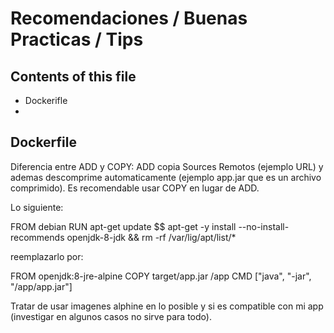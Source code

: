 # Recomendaciones / Buenas Practicas / Tips

## Contents of this file

 - Dockerifle
 -
## Dockerfile

Diferencia entre ADD y COPY: ADD copia Sources Remotos (ejemplo URL) y ademas descomprime automaticamente (ejemplo app.jar que es un archivo comprimido). Es recomendable usar COPY en lugar de ADD.

Lo siguiente: 

FROM debian
RUN apt-get update $$ apt-get -y install  --no-install-recommends openjdk-8-jdk && rm -rf /var/lig/apt/list/*

reemplazarlo por:

FROM openjdk:8-jre-alpine
COPY target/app.jar /app
CMD ["java", "-jar", "/app/app.jar"]

Tratar de usar imagenes alphine en lo posible y si es compatible con mi app (investigar en algunos casos no sirve para todo).
